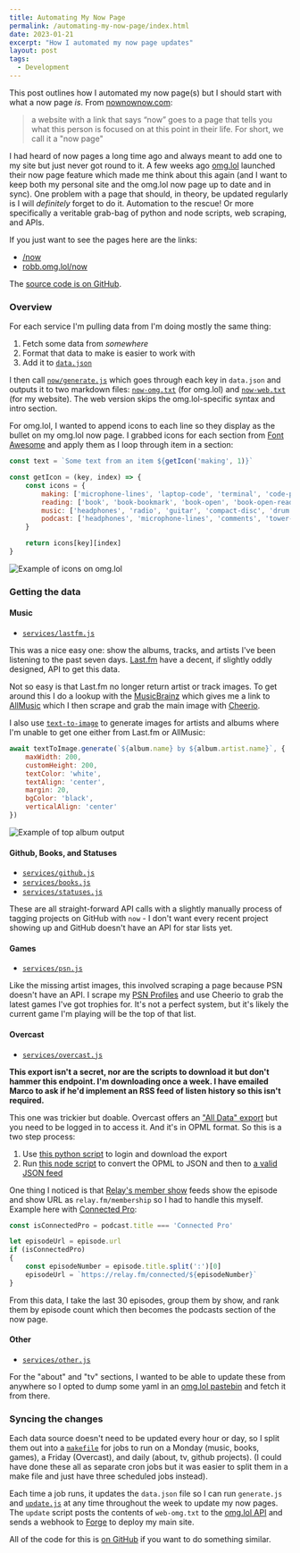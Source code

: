 ```yaml
---
title: Automating My Now Page
permalink: /automating-my-now-page/index.html
date: 2023-01-21
excerpt: "How I automated my now page updates"
layout: post
tags:
  - Development
---
```


This post outlines how I automated my now page(s) but I should start with what a now page _is_. From [nownownow.com](https://nownownow.com/about):

> a website with a link that says “now” goes to a page that tells you what this person is focused on at this point in their life. For short, we call it a "now page"

I had heard of now pages a long time ago and always meant to add one to my site but just never got round to it. A few weeks ago [omg.lol](https://home.omg.lol/referred-by/robb) launched their now page feature which made me think about this again (and I want to keep both my personal site and the omg.lol now page up to date and in sync). One problem with a page that should, in theory, be updated regularly is I will _definitely_ forget to do it. Automation to the rescue! Or more specifically a veritable grab-bag of python and node scripts, web scraping, and APIs.

If you just want to see the pages here are the links:

- [/now](/now)
- [robb.omg.lol/now](https://robb.omg.lol/now)

The [source code is on GitHub](https://github.com/rknightuk/api).

### Overview

For each service I'm pulling data from I'm doing mostly the same thing:

1. Fetch some data from _somewhere_
2. Format that data to make is easier to work with
3. Add it to [`data.json`](https://api.rknight.me/api/data.json)

I then call [`now/generate.js`](https://github.com/rknightuk/api/blob/main/now/generate.js) which goes through each key in `data.json` and outputs it to two markdown files: [`now-omg.txt`](https://api.rknight.me/api/now-omg.txt) (for omg.lol) and [`now-web.txt`](https://api.rknight.me/api/now-web.txt) (for my website). The web version skips the omg.lol-specific syntax and intro section.

For omg.lol, I wanted to append icons to each line so they display as the bullet on my omg.lol now page. I grabbed icons for each section from [Font Awesome](https://fontawesome.com/) and apply them as I loop through item in a section:

```js
const text = `Some text from an item ${getIcon('making', 1)}`

const getIcon = (key, index) => {
    const icons = {
        making: ['microphone-lines', 'laptop-code', 'terminal', 'code-pull-request', 'bug'],
        reading: ['book', 'book-bookmark', 'book-open', 'book-open-reader', 'bookmark'],
        music: ['headphones', 'radio', 'guitar', 'compact-disc', 'drum', 'sliders', 'volume-high'],
        podcast: ['headphones', 'microphone-lines', 'comments', 'tower-broadcast', 'podcast'],
    }

    return icons[key][index]
}
```

![Example of icons on omg.lol](https://rknightuk.s3.amazonaws.com/site/now-podcasts.png)

### Getting the data

#### Music

- [`services/lastfm.js`](https://github.com/rknightuk/api/blob/main/services/lastfm.js)

This was a nice easy one: show the albums, tracks, and artists I've been listening to the past seven days. [Last.fm](https://www.last.fm/api) have a decent, if slightly oddly designed, API to get this data.

Not so easy is that Last.fm no longer return artist or track images. To get around this I do a lookup with the [MusicBrainz](https://musicbrainz.org/doc/MusicBrainz_API) which gives me a link to [AllMusic](https://www.allmusic.com/artist/mn0000289599) which I then scrape and grab the main image with [Cheerio](https://cheerio.js.org/).

I also use [`text-to-image`](https://www.npmjs.com/package/text-to-image) to generate images for artists and albums where I'm unable to get one either from Last.fm or AllMusic:

```js
await textToImage.generate(`${album.name} by ${album.artist.name}`, {
    maxWidth: 200,
    customHeight: 200,
    textColor: 'white',
    textAlign: 'center',
    margin: 20,
    bgColor: 'black',
    verticalAlign: 'center'
})
```

![Example of top album output](https://rknightuk.s3.amazonaws.com/site/now-albums.png)

#### Github, Books, and Statuses

- [`services/github.js`](https://github.com/rknightuk/api/blob/main/services/github.js)
- [`services/books.js`](https://github.com/rknightuk/api/blob/main/services/books.js)
- [`services/statuses.js`](https://github.com/rknightuk/api/blob/main/services/statuses.js)

These are all straight-forward API calls with a slightly manually process of tagging projects on GitHub with `now` - I don't want every recent project showing up and GitHub doesn't have an API for star lists yet.

#### Games

- [`services/psn.js`](https://github.com/rknightuk/api/blob/main/services/psn.js)
  
Like the missing artist images, this involved scraping a page because PSN doesn't have an API. I scrape my [PSN Profiles](https://psnprofiles.com/rknightuk) and use Cheerio to grab the latest games I've got trophies for. It's not a perfect system, but it's likely the current game I'm playing will be the top of that list.

#### Overcast

- [`services/overcast.js`](https://github.com/rknightuk/api/blob/main/services/overcast)

**This export isn't a secret, nor are the scripts to download it but don't hammer this endpoint. I'm downloading once a week. I have emailed Marco to ask if he'd implement an RSS feed of listen history so this isn't required.**

This one was trickier but doable. Overcast offers an ["All Data" export](https://overcast.fm/account) but you need to be logged in to access it. And it's in OPML format. So this is a two step process:

1. Use [this python script](https://github.com/rknightuk/api/tree/main/services/overcast/fetcher) to login and download the export
2. Run [this node script](https://github.com/rknightuk/api/tree/main/services/overcast/parser) to convert the OPML to JSON and then to [a valid JSON feed](https://api.rknight.me/api/podcasts.json)

One thing I noticed is that [Relay's member show](https://www.relay.fm/membership) feeds show the episode and show URL as `relay.fm/membership` so I had to handle this myself. Example here with [Connected Pro](https://www.relay.fm/connected):

```js
const isConnectedPro = podcast.title === 'Connected Pro'

let episodeUrl = episode.url
if (isConnectedPro)
{
    const episodeNumber = episode.title.split(':')[0]
    episodeUrl = `https://relay.fm/connected/${episodeNumber}`
}
```

From this data, I take the last 30 episodes, group them by show, and rank them by episode count which then becomes the podcasts section of the now page.

#### Other

- [`services/other.js`](https://github.com/rknightuk/api/blob/main/services/other)

For the "about" and "tv" sections, I wanted to be able to update these from anywhere so I opted to dump some yaml in an [omg.lol pastebin](https://robb.paste.lol/now.yaml) and fetch it from there.

### Syncing the changes

Each data source doesn't need to be updated every hour or day, so I split them out into a [`makefile`](https://github.com/rknightuk/api/blob/main/makefile) for jobs to run on a Monday (music, books, games), a Friday (Overcast), and daily (about, tv, github projects). (I could have done these all as separate cron jobs but it was easier to split them in a make file and just have three scheduled jobs instead).

Each time a job runs, it updates the `data.json` file so I can run `generate.js` and [`update.js`](https://github.com/rknightuk/api/blob/main/now/update.js) at any time throughout the week to update my now pages. The `update` script posts the contents of `web-omg.txt` to the [omg.lol API](https://api.omg.lol/) and sends a webhook to [Forge](https://forge.laravel.com) to deploy my main site.

All of the code for this is [on GitHub](https://github.com/rknightuk/api/) if you want to do something similar.
